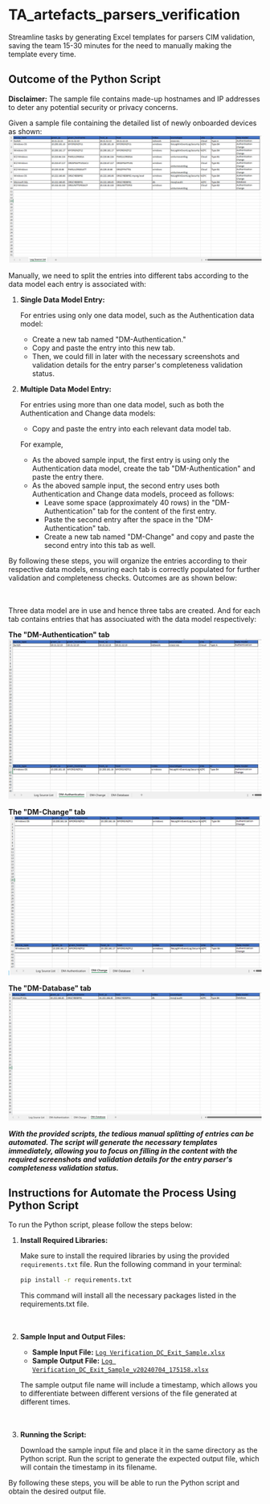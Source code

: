 # TA_artefacts_parsers_verification
Streamline tasks by generating Excel templates for parsers CIM validation, saving the team 15-30 minutes for the need to manually making the template every time.

## Outcome of the Python Script
**Disclaimer:** The sample file contains made-up hostnames and IP addresses to deter any potential security or privacy concerns.

Given a sample file containing the detailed list of newly onboarded devices as shown:
![Sample_Input](https://github.com/jl-chan/TA_artefacts_parsers_verification/blob/main/assets/screenshots/Generate_Parsers_Verification_Template_Before.png)

Manually, we need to split the entries into different tabs according to the data model each entry is associated with:

1. **Single Data Model Entry:**
   
   For entries using only one data model, such as the Authentication data model:

   - Create a new tab named "DM-Authentication."
   - Copy and paste the entry into this new tab.
   - Then, we could fill in later with the necessary screenshots and validation details for the entry parser's completeness validation status.

2. **Multiple Data Model Entry:**

   For entries using more than one data model, such as both the Authentication and Change data models:

   - Copy and paste the entry into each relevant data model tab.
   
   For example, 
   - As the aboved sample input, the first entry is using only the Authentication data model, create the tab "DM-Authentication" and paste the entry there.
   - As the aboved sample input, the second entry uses both Authentication and Change data models, proceed as follows:
     - Leave some space (approximately 40 rows) in the "DM-Authentication" tab for the content of the first entry.
     - Paste the second entry after the space in the "DM-Authentication" tab.
     - Create a new tab named "DM-Change" and copy and paste the second entry into this tab as well.
     
By following these steps, you will organize the entries according to their respective data models, ensuring each tab is correctly populated for further validation and completeness checks. Outcomes are as shown below:

<br /><br />
Three data model are in use and hence three tabs are created. And for each tab contains entries that has associuated with the data model respectively:

**The "DM-Authentication" tab**
![Sample_Output_DM_Authentication](https://github.com/jl-chan/TA_artefacts_parsers_verification/blob/main/assets/screenshots/Generate_Parsers_Verification_Template_After1.png)

**The "DM-Change" tab**
![Sample_Output_DM_Change](https://github.com/jl-chan/TA_artefacts_parsers_verification/blob/main/assets/screenshots/Generate_Parsers_Verification_Template_After2.png)

**The "DM-Database" tab**
![Sample_Output_DM_Database](https://github.com/jl-chan/TA_artefacts_parsers_verification/blob/main/assets/screenshots/Generate_Parsers_Verification_Template_After3.png)

***With the provided scripts, the tedious manual splitting of entries can be automated. The script will generate the necessary templates immediately, allowing you to focus on filling in the content with the required screenshots and validation details for the entry parser's completeness validation status.***

## Instructions for Automate the Process Using Python Script

To run the Python script, please follow the steps below:

1. **Install Required Libraries:**
   
   Make sure to install the required libraries by using the provided `requirements.txt` file. Run the following command in your terminal:

   ```sh
   pip install -r requirements.txt
   ```
 
   This command will install all the necessary packages listed in the requirements.txt file.    
    <br /><br />
2. **Sample Input and Output Files:**

   - **Sample Input File:** [`Log Verification_DC_Exit_Sample.xlsx`](
https://github.com/jl-chan/TA_artefacts_parsers_verification/blob/main/assets/Log%20Verification_DC_Exit_Sample.xlsx)
   - **Sample Output File:** [`Log Verification_DC_Exit_Sample_v20240704_175158.xlsx`](https://github.com/jl-chan/TA_artefacts_parsers_verification/blob/main/assets/Log%20Verification_DC_Exit_Sample_v20240704_175158.xlsx)
  
   The sample output file name will include a timestamp, which allows you to differentiate between different versions of the file generated at different times.    
<br /><br />
3. **Running the Script:**

   Download the sample input file and place it in the same directory as the Python script. Run the script to generate the expected output file, which will contain the timestamp in its filename.

By following these steps, you will be able to run the Python script and obtain the desired output file.
